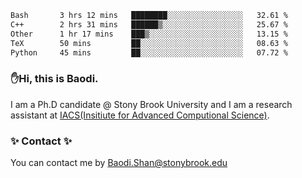<!--START_SECTION:waka-->

```txt
Bash       3 hrs 12 mins   ████████░░░░░░░░░░░░░░░░░   32.61 %
C++        2 hrs 31 mins   ██████▒░░░░░░░░░░░░░░░░░░   25.67 %
Other      1 hr 17 mins    ███▒░░░░░░░░░░░░░░░░░░░░░   13.15 %
TeX        50 mins         ██░░░░░░░░░░░░░░░░░░░░░░░   08.63 %
Python     45 mins         ██░░░░░░░░░░░░░░░░░░░░░░░   07.72 %
```

<!--END_SECTION:waka-->

### ✋Hi, this is Baodi. 

I am a Ph.D candidate @ Stony Brook University and I am a research assistant at [IACS(Insitiute for Advanced Computional Science)](https://iacs.stonybrook.edu/).

### ✨ Contact ✨

You can contact me by [Baodi.Shan@stonybrook.edu](mailto:Baodi.Shan@stonybrook.edu)





<!--
[![Anurag's GitHub stats](https://github-readme-stats.vercel.app/api?username=lwshanbd&theme=jolly&show_icons=true&count_private=true&include_all_commits=true)](https://github.com/anuraghazra/github-readme-stats)
**lwshanbd/lwshanbd** is a ✨ _special_ ✨ repository because its `README.md` (this file) appears on your GitHub profile.

Here are some ideas to get you started:

- 🔭 I’m currently working on ...
- 🌱 I’m currently learning ...
- 👯 I’m looking to collaborate on ...
- 🤔 I’m looking for help with ...
- 💬 Ask me about ...
- 📫 How to reach me: ...
- 😄 Pronouns: ...
- ⚡ Fun fact: ...
-->
